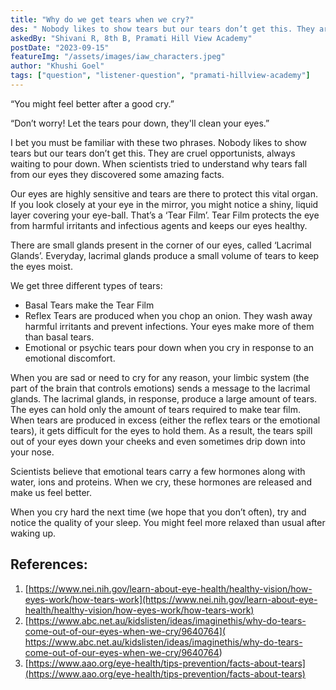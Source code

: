 ```yaml
---
title: "Why do we get tears when we cry?"
des: " Nobody likes to show tears but our tears don’t get this. They are cruel opportunists, always waiting to pour down. When scientists tried to understand why tears fall from our eyes they discovered some amazing facts. "
askedBy: "Shivani R, 8th B, Pramati Hill View Academy"
postDate: "2023-09-15"
featureImg: "/assets/images/iaw_characters.jpeg"
author: "Khushi Goel"
tags: ["question", "listener-question", "pramati-hillview-academy"]
---
```

“You might feel better after a good cry.” 

“Don’t worry! Let the tears pour down, they'll clean your eyes.”

I bet you must be familiar with these two phrases. Nobody likes to show tears but our tears don’t get this. They are cruel opportunists, always waiting to pour down. When scientists tried to understand why tears fall from our eyes they discovered some amazing facts. 

Our eyes are highly sensitive and tears are there to protect this vital organ. If you look closely at your eye in the mirror, you might notice a shiny, liquid layer covering your eye-ball. That’s a ‘Tear Film’. Tear Film protects the eye from harmful irritants and infectious agents and keeps our eyes healthy. 

There are small glands present in the corner of our eyes, called ‘Lacrimal Glands’. Everyday, lacrimal glands produce a small volume of tears to keep the eyes moist. 

We get three different types of tears: 
- Basal Tears make the Tear Film 
- Reflex Tears are produced when you chop an onion. They wash away harmful irritants and prevent infections. Your eyes make more of them than basal tears. 
- Emotional or psychic tears pour down when you cry in response to an emotional discomfort. 

When you are sad or need to cry for any reason, your limbic system (the part of the brain that controls emotions) sends a message to the lacrimal glands. The lacrimal glands, in response, produce a large amount of tears. The eyes can hold only the amount of tears required to make tear film. When tears are produced in excess (either the reflex tears or the emotional tears), it gets difficult for the eyes to hold them. As a result, the tears spill out of your eyes down your cheeks and even sometimes drip down into your nose.

Scientists believe that emotional tears carry a few hormones along with water, ions and proteins. When we cry, these hormones are released and make us feel better. 

When you cry hard the next time (we hope that you don’t often), try and notice the quality of your sleep. You might feel more relaxed than usual after waking up. 

## References: 
1. [https://www.nei.nih.gov/learn-about-eye-health/healthy-vision/how-eyes-work/how-tears-work](https://www.nei.nih.gov/learn-about-eye-health/healthy-vision/how-eyes-work/how-tears-work)
2. [https://www.abc.net.au/kidslisten/ideas/imaginethis/why-do-tears-come-out-of-our-eyes-when-we-cry/9640764]( https://www.abc.net.au/kidslisten/ideas/imaginethis/why-do-tears-come-out-of-our-eyes-when-we-cry/9640764)
3. [https://www.aao.org/eye-health/tips-prevention/facts-about-tears](https://www.aao.org/eye-health/tips-prevention/facts-about-tears)

   